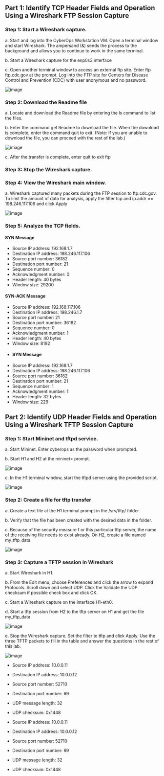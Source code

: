 ## Part 1: Identify TCP Header Fields and Operation Using a Wireshark FTP Session Capture
### Step 1: Start a Wireshark capture.
a. Start and log into the CyberOps Workstation VM. Open a terminal window and start Wireshark. The
ampersand (&) sends the process to the background and allows you to continue to work in the same
terminal.

b. Start a Wireshark capture for the enp0s3 interface

c. Open another terminal window to access an external ftp site. Enter ftp ftp.cdc.gov at the prompt. Log into the FTP site for Centers for Disease Control and Prevention (CDC) with user anonymous and no password.

![image](https://github.com/Akhilkj123/CyberOps/assets/65653010/d5adc465-44b1-4e69-81e9-77a81335c83a)

### Step 2: Download the Readme file
a. Locate and download the Readme file by entering the ls command to list the files.

b. Enter the command get Readme to download the file. When the download is complete, enter the
command quit to exit. (Note: If you are unable to download the file, you can proceed with the rest of the
lab.)

![image](https://github.com/Akhilkj123/CyberOps/assets/65653010/e8389c7d-0df7-48ab-bace-865cb5f5c8fd)

c. After the transfer is complete, enter quit to exit ftp

### Step 3: Stop the Wireshark capture.
### Step 4: View the Wireshark main window.
a. Wireshark captured many packets during the FTP session to ftp.cdc.gov. To limit the amount of data for analysis, apply the filter tcp and ip.addr == 198.246.117.106 and click Apply

![image](https://github.com/Akhilkj123/CyberOps/assets/65653010/189f119a-1fc8-42ab-b53f-8b1162ff45de)

### Step 5: Analyze the TCP fields.
#### SYN Message
- Source IP address: 192.168.1.7
- Destination IP address: 198.246.117.106
- Source port number: 36182
- Destination port number: 21
- Sequence number: 0
- Acknowledgment number: 0
- Header length: 40 bytes
- Window size: 29200
#### SYN-ACK Message
- Source IP address: 192.168.117.106
- Destination IP address: 198.246.1.7
- Source port number: 21
- Destination port number: 36182
- Sequence number: 0
- Acknowledgment number: 1
- Header length: 40 bytes
- Window size: 8192
- #### SYN Message
- Source IP address: 192.168.1.7
- Destination IP address: 198.246.117.106
- Source port number: 36182
- Destination port number: 21
- Sequence number: 1
- Acknowledgment number: 1
- Header length: 32 bytes
- Window size: 229

## Part 2: Identify UDP Header Fields and Operation Using a Wireshark TFTP Session Capture
### Step 1: Start Mininet and tftpd service.
a. Start Mininet. Enter cyberops as the password when prompted.

b. Start H1 and H2 at the mininet> prompt.

![image](https://github.com/Akhilkj123/CyberOps/assets/65653010/d2112aad-de3e-43dd-b0b0-235a88a5f8a0)

c. In the H1 terminal window, start the tftpd server using the provided script.

![image](https://github.com/Akhilkj123/CyberOps/assets/65653010/77d7b4f1-7441-4288-bde5-8093bd1c1b52)

### Step 2: Create a file for tftp transfer
a. Create a text file at the H1 terminal prompt in the /srv/tftp/ folder.

b. Verify that the file has been created with the desired data in the folder.

c. Because of the security measure f or this particular tftp server, the name of the receiving file needs to exist
already. On H2, create a file named my_tftp_data.

![image](https://github.com/Akhilkj123/CyberOps/assets/65653010/8b712a9b-a0f6-4f23-8cad-71f5db0dd759)

### Step 3: Capture a TFTP session in Wireshark
a. Start Wireshark in H1.

b. From the Edit menu, choose Preferences and click the arrow to expand Protocols. Scroll down and
select UDP. Click the Validate the UDP checksum if possible check box and click OK.

c. Start a Wireshark capture on the interface H1-eth0.

d. Start a tftp session from H2 to the tftp server on H1 and get the file my_tftp_data.

![image](https://github.com/Akhilkj123/CyberOps/assets/65653010/59550712-1f5e-436d-b58b-14a086816e17)

e. Stop the Wireshark capture. Set the filter to tftp and click Apply. Use the three TFTP packets to fill in the
table and answer the questions in the rest of this lab.

![image](https://github.com/Akhilkj123/CyberOps/assets/65653010/afe39d53-16e8-45a0-ad61-b1e3589933fb)

- Source IP address: 10.0.0.11
- Destination IP address: 10.0.0.12
- Source port number: 52710
- Destination port number: 69
- UDP message length: 32
- UDP checksum: 0x1448


- Source IP address: 10.0.0.11
- Destination IP address: 10.0.0.12
- Source port number: 52710
- Destination port number: 69
- UDP message length: 32
- UDP checksum: 0x1448

